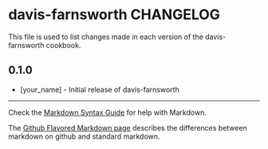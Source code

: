 davis-farnsworth CHANGELOG
==========================

This file is used to list changes made in each version of the davis-farnsworth cookbook.

0.1.0
-----
- [your_name] - Initial release of davis-farnsworth

- - -
Check the [Markdown Syntax Guide](http://daringfireball.net/projects/markdown/syntax) for help with Markdown.

The [Github Flavored Markdown page](http://github.github.com/github-flavored-markdown/) describes the differences between markdown on github and standard markdown.
